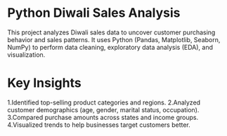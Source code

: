 # Python Diwali Sales Analysis
This project analyzes Diwali sales data to uncover customer purchasing behavior and sales patterns.
It uses Python (Pandas, Matplotlib, Seaborn, NumPy) to perform data cleaning, exploratory data analysis (EDA), and visualization.

# Key Insights
1.Identified top-selling product categories and regions.
2.Analyzed customer demographics (age, gender, marital status, occupation).
3.Compared purchase amounts across states and income groups.
4.Visualized trends to help businesses target customers better.
